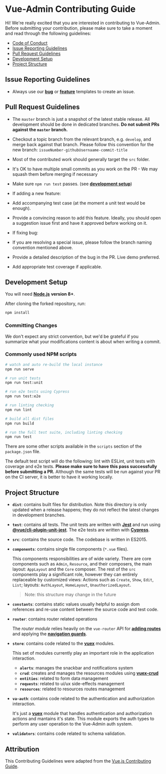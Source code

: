 # Vue-Admin Contributing Guide

Hi! We're really excited that you are interested in contributing to Vue-Admin. Before submitting your contribution, please make sure to take a moment and read through the following guidelines:

+   [Code of Conduct](https://github.com/Cambalab/vue-admin/blob/master/.github/CODE_OF_CONDUCT.md)
+   [Issue Reporting Guidelines](#issue-reporting-guidelines)
+   [Pull Request Guidelines](#pull-request-guidelines)
+   [Development Setup](#development-setup)
+   [Project Structure](#project-structure)

## Issue Reporting Guidelines

- Always use our [**bug**](https://github.com/Cambalab/vue-admin/issues/new?assignees=&labels=&template=bug_report.md&title=) or [**feature**](https://github.com/Cambalab/vue-admin/issues/new?assignees=&labels=&template=feature_request.md&title=) templates to create an issue.

## Pull Request Guidelines

+  The `master` branch is just a snapshot of the latest stable release. All development should be done in dedicated branches. **Do not submit PRs against the `master` branch.**

+  Checkout a topic branch from the relevant branch, e.g. `develop`, and merge back against that branch. Please follow this convention for the new branch: `issueNumber-githubUsernaame-commit-title`

+  Most of the contributed work should generally target the `src` folder.

+  It's OK to have multiple small commits as you work on the PR - We may squash them before merging if necessary

+   Make sure `npm run test` passes. (see [**development setup**](#development-setup))

+   If adding a new feature:
  +   Add accompanying test case (at the moment a unit test would be enough).
  +   Provide a convincing reason to add this feature. Ideally, you should open a suggestion issue first and have it approved before working on it.

+   If fixing bug:
  +   If you are resolving a special issue, please follow the branch naming convention mentioned above.
  +   Provide a detailed description of the bug in the PR. Live demo preferred.
  +   Add appropriate test coverage if applicable.

## Development Setup

You will need [**Node.js**](http://nodejs.org) **version 8+**.

After cloning the forked repository, run:

```bash
npm install
```

### Committing Changes

We don't expect any strict convention, but we'd be grateful if you summarize what your modifications content is about when writing a commit.

### Commonly used NPM scripts

``` bash
# watch and auto re-build the local instance
npm run serve

# run unit tests
npm run test:unit

# run e2e tests using Cypress
npm run test:e2e

# run linting checking
npm run lint

# build all dist files
npm run build

# run the full test suite, including linting checking
npm run test
```

There are some other scripts available in the `scripts` section of the `package.json` file.

The default test script will do the following: lint with ESLint, unit tests with coverage and e2e tests. **Please make sure to have this pass successfully before submitting a PR.** Although the same tests will be run against your PR on the CI server, it is better to have it working locally.

## Project Structure

+   **`dist`**: contains built files for distribution. Note this directory is only updated when a release happens; they do not reflect the latest changes in development branches.

+   **`test`**: contains all tests. The unit tests are written with [**Jest**](https://jestjs.io/docs/en/getting-started) and run using [**@vue/cli-plugin-unit-jest**](https://cli.vuejs.org/core-plugins/unit-jest.html#injected-commands). The e2e tests are written with [**Cypress**](https://docs.cypress.io/guides/core-concepts/introduction-to-cypress.html#Cypress-Can-Be-Simple-Sometimes).

+   **`src`**: contains the source code. The codebase is written in ES2015.

  +   **`components`**: contains single file components (`*.vue` files).

      This components responsibilities are of wide variety. There are core components such as `Admin`, `Resource`, and their composers, the main layout: `AppLayout` and the `Core` composer. The rest of the `src` components play a significant role, however they can entirely replaceable by customized views: Actions such as `Create`, `Show`, `Edit`, `List`; layouts: `AuthLayout`, `HomeLayout`, `UnauthorizedLayout`.
    
      > Note: this structure may change in the future

  +   **`constants`**: contains static values usually helpful to assign dom references and re-use content between the source code and test code.
  
  +   **`router`**: contains router related operations

      The *router module* relies heavily on the `vue-router` API for [**adding routes**](https://router.vuejs.org/api/#router-addroutes) and applying the [**navigation guards**](https://router.vuejs.org/guide/advanced/navigation-guards.html).

  +   **`store`**: contains code related to the [**vuex**](https://vuex.vuejs.org/guide/modules.html) modules.
  
      This set of modules currently play an important role in the application interaction.

      +   **`alerts`**: manages the snackbar and notifications system
      +   **`crud`**: creates and manages the resources modules using [**vuex-crud**](https://github.com/JiriChara/vuex-crud/#basic-usage)
      +   **`entities`**: related to form data management
      +   **`requests`**: related to ui/ux side-effects management
      +   **`resources`**: related to resources routes management
  
  +   **`va-auth`**: contains code related to the authentication and authorization interaction.
  
      It's just a [**vuex**](https://vuex.vuejs.org/guide/modules.html) module that handles authentication and authorization actions and mantains it's state. This module exports the auth types to perform any user operation to the Vue-Admin auth system.
  
  +   **`validators`**: contains code related to schema validation.

## Attribution

This Contributing Guidelines were adapted from the [Vue.js Contributing Guide][vue-js-contributing-guide].

[vue-js-contributing-guide]: https://www.contributor-covenant.org
